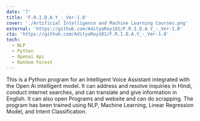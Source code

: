 ```yaml
---
date: '7'
title: 'F.R.I.D.A.Y_-_Ver-1.0'
cover: './Artificial Intelligence and Machine Learning Courses.png'
external: 'https://github.com/AdityaRoy101/F.R.I.D.A.Y_-_Ver-1.0'
cta: 'https://github.com/AdityaRoy101/F.R.I.D.A.Y_-_Ver-1.0'
tech:
  - NLP
  - Python
  - Openai Api
  - Random Forest
---
```


This is a Python program for an Intelligent Voice Assistant integrated with the Open Ai intelligent model. It can address and resolve inquiries in Hindi, conduct internet searches, and can translate and give information in English. It can also open Programs and website and can do scrapping. The program has been trained using NLP, Machine Learning, Linear Regression Model, and Intent Classification.
